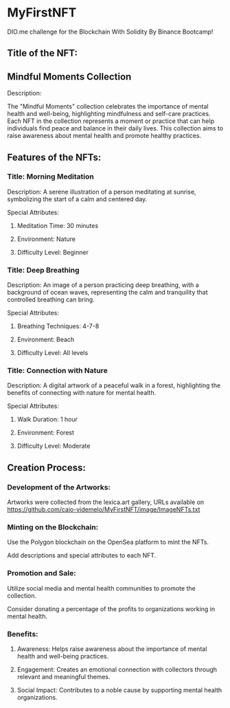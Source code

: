 # MyFirstNFT

DIO.me challenge for the Blockchain With Solidity By Binance Bootcamp!

## Title of the NFT:

## Mindful Moments Collection

Description:

The "Mindful Moments" collection celebrates the importance of mental health and well-being, highlighting mindfulness and self-care practices. Each NFT in the collection represents a moment or practice that can help individuals find peace and balance in their daily lives. This collection aims to raise awareness about mental health and promote healthy practices.

## Features of the NFTs:

### Title: Morning Meditation

Description: A serene illustration of a person meditating at sunrise, symbolizing the start of a calm and centered day.

Special Attributes:

1. Meditation Time: 30 minutes

2. Environment: Nature

3. Difficulty Level: Beginner

### Title: Deep Breathing

Description: An image of a person practicing deep breathing, with a background of ocean waves, representing the calm and tranquility that controlled breathing can bring.

Special Attributes:

1. Breathing Techniques: 4-7-8

2. Environment: Beach

3. Difficulty Level: All levels

### Title: Connection with Nature

Description: A digital artwork of a peaceful walk in a forest, highlighting the benefits of connecting with nature for mental health.

Special Attributes:

1. Walk Duration: 1 hour

2. Environment: Forest

3. Difficulty Level: Moderate

## Creation Process:

### Development of the Artworks:

Artworks were collected from the lexica.art gallery, URLs available on https://github.com/caio-videmelo/MyFirstNFT/image/ImageNFTs.txt

### Minting on the Blockchain:

Use the Polygon blockchain on the OpenSea platform to mint the NFTs.

Add descriptions and special attributes to each NFT.

### Promotion and Sale:

Utilize social media and mental health communities to promote the collection.

Consider donating a percentage of the profits to organizations working in mental health.

### Benefits:

1. Awareness: Helps raise awareness about the importance of mental health and well-being practices.

2. Engagement: Creates an emotional connection with collectors through relevant and meaningful themes.

3. Social Impact: Contributes to a noble cause by supporting mental health organizations.
